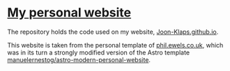 # [My personal website](http://Joon-Klaps.github.io)

The repository holds the code used on my website, [Joon-Klaps.github.io](http://Joon-Klaps.github.io).

This website is taken from the personal template of [phil.ewels.co.uk](https://phil.ewels.co.uk), which was in its turn a strongly modified version of the Astro template [manuelernestog/astro-modern-personal-website](https://github.com/manuelernestog/astro-modern-personal-website).
